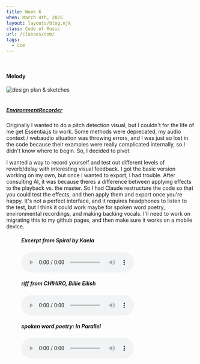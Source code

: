 ```yaml
---
title: Week 6
when: March 4th, 2025
layout: layouts/blog.njk
class: Code of Music
url: /classes/com/
tags:
  - com
---
```


<br>
  
#### Melody

<div class="img-div">
<img class="blog-img" alt="design plan & sketches" src="https://cdn.glitch.me/d7ac8ce9-d6b5-4915-b92c-e6f0bf0d0c29/IMG_6521.JPG?v=1741625144543">
  </div>

<br>
 
##### <a target="_blank" href="https://editor.p5js.org/oliviaemlee/sketches/azlC-n3WR"><i>EnvironmentRecorder</i></a>

Originally I wanted to do a pitch detection visual, but I couldn't for the life of me get Essentia.js to work. Some methods were deprecated, my audio context / webaudio situation was throwing errors, and I was just so lost in the code because their examples were really complicated internally,
so I didn't know where to begin. So, I decided to pivot.

I wanted a way to record yourself and test out different levels of reverb/delay with interesting visual feedback. I got the basic version working on my own, but
once I wanted to export, I had trouble. After consulting AI, it was because theres a difference between applying effects to the playback vs. the master. So I had Claude restructure the code so that you could test the effects, and then apply them and export once you're happy.
It's not a perfect interface, and it requires headphones to listen to the test, but I think it could work maybe for spoken word poetry, environmental recordings, and making backing vocals. I'll need to work on migrating this to my github pages, and then make sure it works on a mobile device.

<div class="vid-aud">
<figure>
  <h5>
Excerpt from Spiral by Kaela</h5>
  <audio controls src="https://cdn.glitch.me/d7ac8ce9-d6b5-4915-b92c-e6f0bf0d0c29/recording_with_effects%20(9).wav?v=1741633452965"></audio>
  </figure></div>
  
  <div class="vid-aud">
<figure>
  <h5>riff from CHIHIRO, Billie Eilish</h5>
  <audio controls src="https://cdn.glitch.me/d7ac8ce9-d6b5-4915-b92c-e6f0bf0d0c29/recording_with_effects%20(10).wav?v=1741633461133"></audio>
  </figure></div>
  
  <div class="vid-aud">
<figure>
  <h5>
spoken word poetry: In Parallel</h5>
  <audio controls src="https://cdn.glitch.me/d7ac8ce9-d6b5-4915-b92c-e6f0bf0d0c29/recording_with_effects%20(11).wav?v=1741633465076"></audio>
  </figure></div>

 